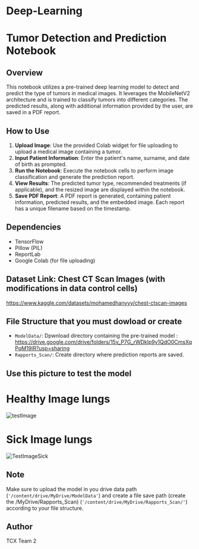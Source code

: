 # Deep-Learning


# Tumor Detection and Prediction Notebook

## Overview
This notebook utilizes a pre-trained deep learning model to detect and predict the type of tumors in medical images. It leverages the MobileNetV2 architecture and is trained to classify tumors into different categories. The predicted results, along with additional information provided by the user, are saved in a PDF report.

## How to Use
1. **Upload Image**: Use the provided Colab widget for file uploading to upload a medical image containing a tumor.
2. **Input Patient Information**: Enter the patient's name, surname, and date of birth as prompted.
3. **Run the Notebook**: Execute the notebook cells to perform image classification and generate the prediction report.
4. **View Results**: The predicted tumor type, recommended treatments (if applicable), and the resized image are displayed within the notebook.
5. **Save PDF Report**: A PDF report is generated, containing patient information, predicted results, and the embedded image. Each report has a unique filename based on the timestamp.

## Dependencies
- TensorFlow
- Pillow (PIL)
- ReportLab
- Google Colab (for file uploading)

## Dataset Link: Chest CT Scan Images (with modifications in data control cells)

https://www.kaggle.com/datasets/mohamedhanyyy/chest-ctscan-images

## File Structure that you must dowload or create
- `ModelData/`: Dpwnload directory containing the pre-trained model : https://drive.google.com/drive/folders/15v_P7G_rWDklp9y1QdO0CmsXqPqM19lR?usp=sharing
- `Rapports_Scan/`: Create directory where prediction reports are saved.

## Use this picture to test the model

# Healthy Image lungs

![testImage](https://github.com/TCX-T2/Deep-Learning/assets/94483687/1d3c138f-dc72-4164-9588-9fdba0f3c695)

# Sick Image lungs

![TestImageSick](https://github.com/TCX-T2/Deep-Learning/assets/94483687/a1429d08-71cf-404b-84e2-c76d4dc42f3c)


## Note
Make sure to upload the model in you drive data path (`'/content/drive/MyDrive/ModelData'`) and create a file save path (create the /MyDrive/Rapports_Scan) (`'/content/drive/MyDrive/Rapports_Scan/'`) according to your file structure.

## Author
TCX Team 2


